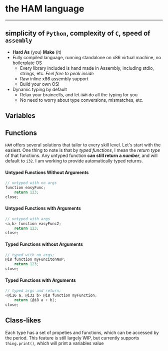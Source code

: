 # the HAM language
---
## simplicity of `Python`, complexity of `C`, speed of `assembly`
- **Hard As** (you) **Make** (it)
- Fully compiled language, running standalone on x86 virtual machine, no boilerplate OS
    - Every library included is hand made in Assembly, including stdio, strings, etc. *Feel free to peak inside*
    - Raw inline x86 assembly support
    - Build your own OS!
- Dynamic typing by default
    - Relax your braincells, and let `HAM` do all the typing for you
    - No need to worry about type conversions, mismatches, etc.

## Variables

## Functions
`HAM` offers several solutions that tailor to every skill level. Let's start with the easiest. One thing to note is that by *typed functions*, I mean the *return type* of that functions. Any untyped function **can still return a *number***, and will default to `i32`. I am working to provide automatically typed returns.

#### Untyped Functions Without Arguments
```C
// untyped with no args
function easyFunc;
    return 123;
close;
```

#### Untyped Functions with Arguments
```C
// untyped with args
<a,b> function easyFunc2;
    return 123;
close;
```

#### Typed Functions without Arguments
```C
// typed with no args;
@i8 function myFuncitonNoP;
    return 123;
close;
```

#### Typed Functions with Arguments
```C
// typed args and return; 
<@i16 a, @i32 b> @i8 function myFunction;
    return {@i8 a + b};
close;
```

## Class-likes
Each type has a set of propeties and functions, which can be accessed by the period. This feature is still largely WIP, but currently supports `thing.print()`, which will print a variables value
 
